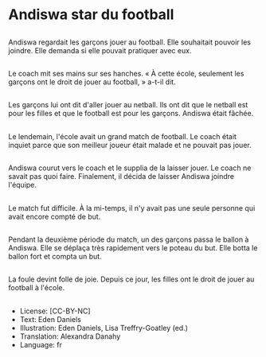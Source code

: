 # Andiswa star du football

##
Andiswa regardait les garçons jouer au football. Elle souhaitait pouvoir les joindre. Elle demanda si elle pouvait pratiquer avec eux.

##
Le coach mit ses mains sur ses hanches. « À cette école, seulement les garçons ont le droit de jouer au football, » a-t-il dit.

##
Les garçons lui ont dit d'aller jouer au netball. Ils ont dit que le netball est pour les filles et que le football est pour les garçons. Andiswa était fâchée.

##
Le lendemain, l'école avait un grand match de football. Le coach était inquiet parce que son meilleur joueur était malade et ne pouvait pas jouer.

##
Andiswa courut vers le coach et le supplia de la laisser jouer. Le coach ne savait pas quoi faire. Finalement, il décida de laisser Andiswa joindre l'équipe.

##
Le match fut difficile. À la mi-temps, il n'y avait pas une seule personne qui avait encore compté de but.

##
Pendant la deuxième période du match, un des garçons passa le ballon à Andiswa. Elle se déplaça très rapidement vers le poteau du but. Elle botta le ballon fort et compta un but.

##
La foule devint folle de joie. Depuis ce jour, les filles ont le droit de jouer au football à l'école.

##
* License: [CC-BY-NC]
* Text: Eden Daniels
* Illustration: Eden Daniels, Lisa Treffry-Goatley (ed.)
* Translation: Alexandra Danahy
* Language: fr
